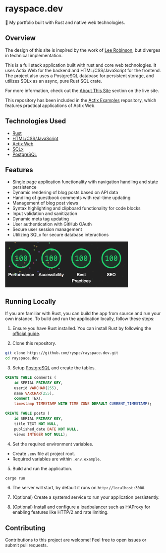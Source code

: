 # rayspace.dev
🦀 My portfolio built with Rust and native web technologies.

## Overview
The design of this site is inspired by the work of [Lee Robinson](https://github.com/leerob), but diverges in technical implementation.

This is a full stack application built with rust and core web technologies. It uses Actix Web for the backend and HTML/CSS/JavaScript for the frontend. The project also uses a PostgreSQL database for persistent storage, and utilizes SQLx as an async, pure Rust SQL crate.

For more information, check out the [About This Site](https://www.rayspace.dev/about) section on the live site.

This repository has been included in the [Actix Examples](https://github.com/actix/examples) repository, which features practical applications of Actix Web.


## Technologies Used
* [Rust](https://www.rust-lang.org/)</br>
* [HTML/CSS/JavaScript](https://developer.mozilla.org/en-US/docs/Learn)</br>
* [Actix Web](https://actix.rs/)</br>
* [SQLx](https://github.com/launchbadge/sqlx)</br>
* [PostgreSQL](https://www.postgresql.org/)</br>

## Features
* Single page application functionality with navigation handling and state persistence
* Dynamic rendering of blog posts based on API data
* Handling of guestbook comments with real-time updating
* Management of blog post views
* Syntax highlighting and clipboard functionality for code blocks
* Input validation and sanitization
* Dynamic meta tag updating
* User authentication with GitHub OAuth
* Secure user session management
* Utilizing SQLx for secure database interactions
<img width="396" alt="lighthouse" src="assets/images/lighthouse.png">

## Running Locally
If you are familiar with Rust, you can build the app from source and run your own instance. To build and run the application locally, follow these steps:

1. Ensure you have Rust installed. You can install Rust by following the [official guide](https://www.rust-lang.org/tools/install).

2. Clone this repository.
```bash
git clone https://github.com/ryspc/rayspace.dev.git
cd rayspace.dev
```

3. Setup [PostgreSQL](https://www.postgresql.org/download/) and create the tables.
```sql
CREATE TABLE comments (
    id SERIAL PRIMARY KEY,
    userid VARCHAR(255),
    name VARCHAR(255),
    comment TEXT,
    timestamp TIMESTAMP WITH TIME ZONE DEFAULT CURRENT_TIMESTAMP);
```
```sql
CREATE TABLE posts (
    id SERIAL PRIMARY KEY,
    title TEXT NOT NULL,
    published_date DATE NOT NULL,
    views INTEGER NOT NULL);
```

4. Set the required environment variables.
* Create `.env` file at project root.
* Required variables are within `.env.example`.

5. Build and run the application.
```bash
cargo run
```

6. The server will start, by default it runs on `http://localhost:3000`.

7. (Optional) Create a systemd service to run your application persistently.

8. (Optional) Install and configure a loadbalancer such as [HAProxy](http://www.haproxy.org/) for enabling features like HTTP/2 and rate limiting.

## Contributing
Contributions to this project are welcome! Feel free to open issues or submit pull requests.
